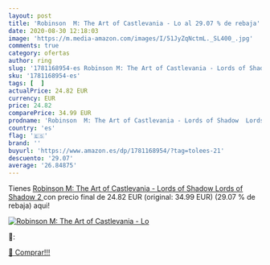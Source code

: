 ```yaml
---
layout: post
title: 'Robinson  M: The Art of Castlevania - Lo al 29.07 % de rebaja'
date: 2020-08-30 12:18:03
image: 'https://m.media-amazon.com/images/I/51JyZqNctmL._SL400_.jpg'
comments: true
category: ofertas
author: ring
slug: '1781168954-es Robinson M: The Art of Castlevania - Lords of Shadow Lords...'
sku: '1781168954-es'
tags: [  ]
actualPrice: 24.82 EUR
currency: EUR
price: 24.82
comparePrice: 34.99 EUR
prodname: 'Robinson  M: The Art of Castlevania - Lords of Shadow  Lords of Shadow 2 '
country: 'es'
flag: '🇪🇸'
brand: ''
buyurl: 'https://www.amazon.es/dp/1781168954/?tag=tolees-21'
descuento: '29.07'
average: '26.84875'
---
```


Tienes [Robinson  M: The Art of Castlevania - Lords of Shadow  Lords of Shadow 2 ](https://www.amazon.es/dp/1781168954/?tag=tolees-21) con precio final de  24.82 EUR (original: 34.99 EUR) (29.07 %  de rebaja) aqui!

[![Robinson  M: The Art of Castlevania - Lo](https://m.media-amazon.com/images/I/51JyZqNctmL._SL400_.jpg)](https://www.amazon.es/dp/1781168954/?tag=tolees-21)

🔎:


[🛒 Comprar!!!](https://www.amazon.es/dp/1781168954/?tag=tolees-21)
